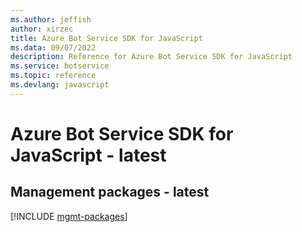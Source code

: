 ```yaml
---
ms.author: jeffish
author: xirzec
title: Azure Bot Service SDK for JavaScript
ms.data: 09/07/2022
description: Reference for Azure Bot Service SDK for JavaScript
ms.service: botservice
ms.topic: reference
ms.devlang: javascript
---
```

# Azure Bot Service SDK for JavaScript - latest

## Management packages - latest
[!INCLUDE [mgmt-packages](bot-service-mgmt-index.md)]